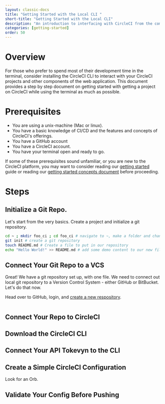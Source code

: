 ```yaml
---
layout: classic-docs
title: "Getting Started with the Local CLI "
short-title: "Getting Started with the Local CLI"
description: "An introduction to interfacing with CircleCI from the commandline"
categories: [getting-started]
order: 50
---
```


# Overview

For those who prefer to spend most of their development time in the terminal, consider installing the CircleCI CLI to interact with your CircleCI projects and other components of the web application. This document provides a step by step document on getting started with getting a project on CircleCI while using the terminal as much as possible. 

# Prerequisites

- You are using a unix-machine (Mac or linux).
- You have a basic knowledge of CI/CD and the features and concepts of CircleCI's offerings.
- You have a GitHub account
- You have a CircleCI account.
- You have your terminal open and ready to go.

If some of these prerequisites sound unfamiliar, or you are new to the CircleCI platform, you may want to consider reading our [getting started](???) guide or reading our [getting started concepts document](https://circleci.com/docs/2.0/concepts/#section=getting-started) before proceeding.

# Steps

## Initialize a Git Repo.

Let's start from the very basics. Create a project and initialize a git repository.

```sh
cd ~ ; mkdir foo_ci ; cd foo_ci # navigate to ~, make a folder and change directories into it.
git init # create a git repository
touch README.md # Create a file to put in our repository
echo "Hello World!" >> README.md # add some demo content to our new file.
```

## Connect Your Git Repo to a VCS

Great! We have a git repository set up, with one file. We need to connect out local git repository to a Version Control System - either GitHub or BitBucket. Let's do that now.

Head over to GitHub, login, and [create a new respository](https://github.com/new).

![]()

## Connect Your Repo to CircleCI

## Download the CircleCI CLI

## Connect Your API Tokevyn to the CLI

## 

## Create a Simple CircleCI Configuration
Look for an Orb.

## Validate Your Config Before Pushing



